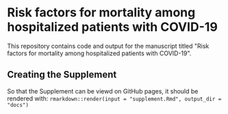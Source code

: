 #  Risk factors for mortality among hospitalized patients with COVID-19
This repository contains code and output for the manuscript titled "Risk factors for mortality among hospitalized patients with COVID-19". 

## Creating the Supplement
So that the Supplement can be viewd on GitHub pages, it should be rendered with: `rmarkdown::render(input = "supplement.Rmd", output_dir = "docs")`